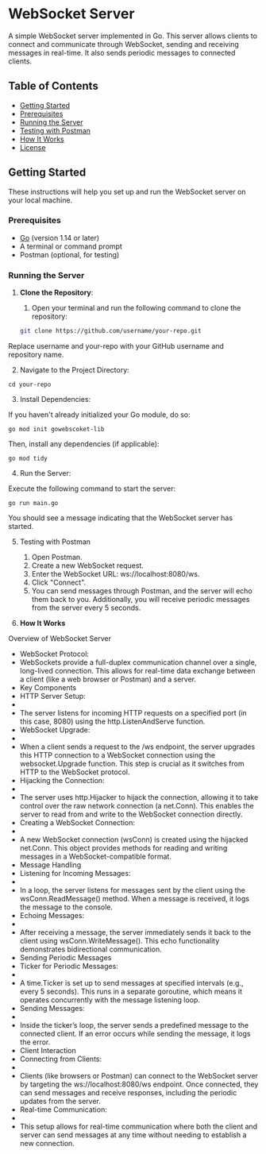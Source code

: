 # WebSocket Server

A simple WebSocket server implemented in Go. This server allows clients to connect and communicate through WebSocket, sending and receiving messages in real-time. It also sends periodic messages to connected clients.

## Table of Contents

- [Getting Started](#getting-started)
- [Prerequisites](#prerequisites)
- [Running the Server](#running-the-server)
- [Testing with Postman](#testing-with-postman)
- [How It Works](#how-it-works)
- [License](#license)

## Getting Started

These instructions will help you set up and run the WebSocket server on your local machine.

### Prerequisites

- [Go](https://golang.org/dl/) (version 1.14 or later)
- A terminal or command prompt
- Postman (optional, for testing)

### Running the Server

1. **Clone the Repository**:

   1. Open your terminal and run the following command to clone the repository:

   ```bash
   git clone https://github.com/username/your-repo.git
   ```
Replace username and your-repo with your GitHub username and repository name.

2. Navigate to the Project Directory:
 ```
cd your-repo
```

3. Install Dependencies:

If you haven't already initialized your Go module, do so:

```
go mod init gowebscoket-lib
```
Then, install any dependencies (if applicable):

```
go mod tidy
```

4. Run the Server:

Execute the following command to start the server:
````
go run main.go
````

You should see a message indicating that the WebSocket server has started.

5. Testing with Postman
   1. Open Postman.
   2. Create a new WebSocket request.
   3. Enter the WebSocket URL: ws://localhost:8080/ws.
   4. Click "Connect".
   5. You can send messages through Postman, and the server will echo them back to you. Additionally, you will receive periodic messages from the server every 5 seconds.

6. **How It Works**

Overview of WebSocket Server
* WebSocket Protocol:
* WebSockets provide a full-duplex communication channel over a single, long-lived connection. This allows for real-time data exchange between a client (like a web browser or Postman) and a server.
* Key Components
* HTTP Server Setup:
* 
* The server listens for incoming HTTP requests on a specified port (in this case, 8080) using the http.ListenAndServe function.
* WebSocket Upgrade:
* 
* When a client sends a request to the /ws endpoint, the server upgrades this HTTP connection to a WebSocket connection using the websocket.Upgrade function. This step is crucial as it switches from HTTP to the WebSocket protocol.
* Hijacking the Connection:
* 
* The server uses http.Hijacker to hijack the connection, allowing it to take control over the raw network connection (a net.Conn). This enables the server to read from and write to the WebSocket connection directly.
* Creating a WebSocket Connection:
* 
* A new WebSocket connection (wsConn) is created using the hijacked net.Conn. This object provides methods for reading and writing messages in a WebSocket-compatible format.
* Message Handling
* Listening for Incoming Messages:
* 
* In a loop, the server listens for messages sent by the client using the wsConn.ReadMessage() method. When a message is received, it logs the message to the console.
* Echoing Messages:
* 
* After receiving a message, the server immediately sends it back to the client using wsConn.WriteMessage(). This echo functionality demonstrates bidirectional communication.
* Sending Periodic Messages
* Ticker for Periodic Messages:
* 
* A time.Ticker is set up to send messages at specified intervals (e.g., every 5 seconds). This runs in a separate goroutine, which means it operates concurrently with the message listening loop.
* Sending Messages:
* 
* Inside the ticker’s loop, the server sends a predefined message to the connected client. If an error occurs while sending the message, it logs the error.
* Client Interaction
* Connecting from Clients:
* 
* Clients (like browsers or Postman) can connect to the WebSocket server by targeting the ws://localhost:8080/ws endpoint. Once connected, they can send messages and receive responses, including the periodic updates from the server.
* Real-time Communication:
* 
* This setup allows for real-time communication where both the client and server can send messages at any time without needing to establish a new connection.
